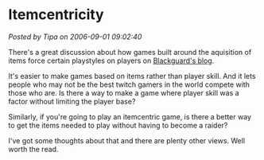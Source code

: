 # Itemcentricity

*Posted by Tipa on 2006-09-01 09:02:40*

There's a great discussion about how games built around the aquisition of items force certain playstyles on players on [Blackguard's blog](http://www.nerfbat.com "Nerfbat").

It's easier to make games based on items rather than player skill. And it lets people who may not be the best twitch gamers in the world compete with those who are. Is there a way to make a game where player skill was a factor without limiting the player base?

Similarly, if you're going to play an itemcentric game, is there a better way to get the items needed to play without having to become a raider?

I've got some thoughts about that and there are plenty other views. Well worth the read.
